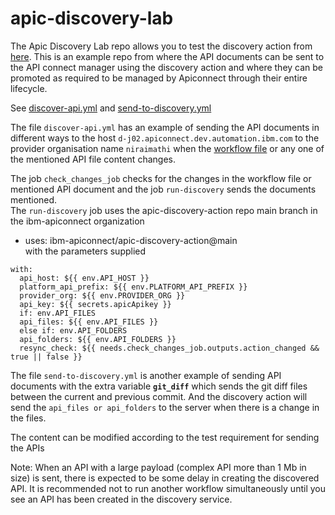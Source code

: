 # apic-discovery-lab

The Apic Discovery Lab repo allows you to test the discovery action from [here](https://github.com/ibm-apiconnect/apic-discovery-action). This is an example repo from where the API documents can be sent to the API connect manager using the discovery action and where they can be promoted as required to be managed by Apiconnect through their entire lifecycle.

See [discover-api.yml](.github/workflows/discover-api.yml) and [send-to-discovery.yml](.github/workflows/send-to-discovery.yml)

The file `discover-api.yml` has an example of sending the API documents in different ways to the host `d-j02.apiconnect.dev.automation.ibm.com` to the provider organisation name `niraimathi` when the [workflow file](.github/workflows/discover-api.yml) or any one of the mentioned API file content changes.<br /> 

The job `check_changes_job` checks for the changes in the workflow file or mentioned API document and the job `run-discovery` sends the documents mentioned.<br /> 
The `run-discovery` job uses the apic-discovery-action repo main branch in the ibm-apiconnect organization
 - uses: ibm-apiconnect/apic-discovery-action@main <br /> 
with the parameters supplied
```
with:
  api_host: ${{ env.API_HOST }}
  platform_api_prefix: ${{ env.PLATFORM_API_PREFIX }}
  provider_org: ${{ env.PROVIDER_ORG }}
  api_key: ${{ secrets.apicApikey }}
  if: env.API_FILES
  api_files: ${{ env.API_FILES }}
  else if: env.API_FOLDERS
  api_folders: ${{ env.API_FOLDERS }}
  resync_check: ${{ needs.check_changes_job.outputs.action_changed && true || false }}
```
The file `send-to-discovery.yml` is another example of sending API documents with the extra variable **`git_diff`** which sends the git diff files between the current and previous commit. And the discovery action will send the `api_files or api_folders` to the server when there is a change in the files.

The content can be modified according to the test requirement for sending the APIs

Note: When an API with a large payload (complex API more than 1 Mb in size) is sent, there is expected to be some delay in creating the discovered API. It is recommended not to run another workflow simultaneously until you see an API has been created in the discovery service. 
